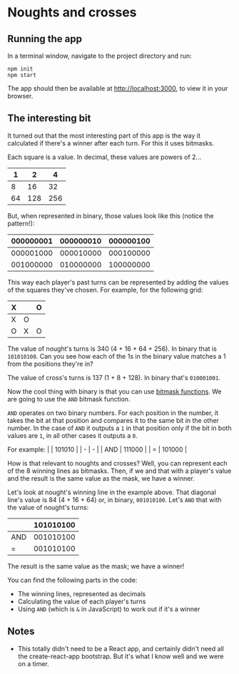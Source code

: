 # Noughts and crosses

## Running the app

In a terminal window, navigate to the project directory and run:
```
npm init
npm start
```

The app should then be available at [http://localhost:3000](http://localhost:3000), to view it in your browser.


## The interesting bit
It turned out that the most interesting part of this app is the way it calculated if there's a winner after each turn. For this it uses bitmasks.

Each square is a value. In decimal, these values are powers of 2...

| 1 | 2 | 4 |
| - | - | - |
| 8 | 16 | 32 |
| 64 | 128 | 256 |

But, when represented in binary, those values look like this (notice the pattern!):

| 000000001 | 000000010 | 000000100 |
| - | - | - |
| 000001000 | 000010000 | 000100000 |
| 001000000 | 010000000 | 100000000 |

This way each player's past turns can be represented by adding the values of the squares they've chosen. For example, for the following grid:

| X |   | O |
| - | - | - |
| X | O |   |
| O | X | O |

The value of nought's turns is 340 (4 + 16 + 64 + 256). In binary that is `101010100`. Can you see how each of the 1s in the binary value matches a 1 from the positions they're in?

The value of cross's turns is 137 (1 + 8 + 128). In binary that's `010001001`.


Now the cool thing with binary is that you can use [bitmask functions](https://en.wikipedia.org/wiki/Mask_(computing)). We are going to use the `AND` bitmask function.

`AND` operates on two binary numbers. For each position in the number, it takes the bit at that position and compares it to the same bit in the other number. In the case of `AND` it outputs a `1` in that position only if the bit in both values are `1`, in all other cases it outputs a `0`.

For example:
|   | 101010 |
| - | - |
| AND | 111000 |
| = | 101000 |


How is that relevant to noughts and crosses? Well, you can represent each of the 8 winning lines as bitmasks. Then, if we and that with a player's value and the result is the same value as the mask, we have a winner.

Let's look at nought's winning line in the example above. That diagonal line's value is 84 (4 + 16 + 64) or, in binary, `001010100`. Let's `AND` that with the value of nought's turns:

|   | 101010100 |
| - | - |
| AND | 001010100 |
| = | 001010100 |

The result is the same value as the mask; we have a winner!

You can find the following parts in the code:
- The winning lines, represented as decimals
- Calculating the value of each player's turns
- Using `AND` (which is `&` in JavaScript) to work out if it's a winner


## Notes

- This totally didn't need to be a React app, and certainly didn't need all the create-react-app bootstrap. But it's what I know well and we were on a timer.



